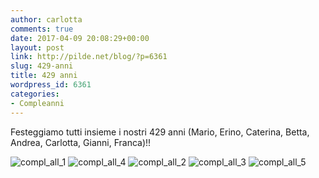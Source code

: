 ```yaml
---
author: carlotta
comments: true
date: 2017-04-09 20:08:29+00:00
layout: post
link: http://pilde.net/blog/?p=6361
slug: 429-anni
title: 429 anni
wordpress_id: 6361
categories:
- Compleanni
---
```


Festeggiamo tutti insieme i nostri 429 anni (Mario, Erino, Caterina, Betta, Andrea, Carlotta, Gianni, Franca)!!

![compl_all_1](http://pilde.net/blog/wp-content/uploads/2017/05/compl_all_1.jpg) ![compl_all_4](http://pilde.net/blog/wp-content/uploads/2017/05/compl_all_4.jpg) ![compl_all_2](http://pilde.net/blog/wp-content/uploads/2017/05/compl_all_2.jpg) ![compl_all_3](http://pilde.net/blog/wp-content/uploads/2017/05/compl_all_3.jpg) ![compl_all_5](http://pilde.net/blog/wp-content/uploads/2017/05/compl_all_5.jpg)
